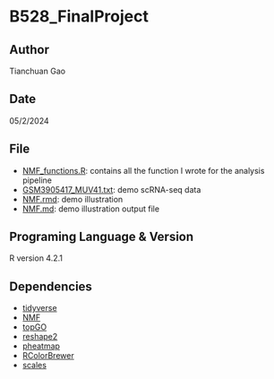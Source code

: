 # B528_FinalProject

## Author

Tianchuan Gao

## Date

05/2/2024

## File
* [NMF_functions.R](NMF_functions.R): contains all the function I wrote for the analysis pipeline
* [GSM3905417_MUV41.txt](GSM3905417_MUV41.txt): demo scRNA-seq data
* [NMF.rmd](NMF.rmd): demo illustration
* [NMF.md](NMF.md): demo illustration output file

## Programing Language & Version
 R version 4.2.1

## Dependencies
* [tidyverse](https://www.tidyverse.org/)
* [NMF](https://cran.r-project.org/web/packages/NMF/index.html)
* [topGO](https://bioconductor.org/packages/release/bioc/html/topGO.html)
* [reshape2](https://cran.r-project.org/web/packages/reshape2/index.html)
* [pheatmap](https://cran.r-project.org/web/packages/pheatmap/index.html)
* [RColorBrewer](https://cran.r-project.org/web/packages/RColorBrewer/index.html)
* [scales](https://cran.r-project.org/web/packages/scales/index.html)
